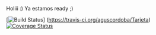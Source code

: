 Holiii :)
Ya estamos ready ;)

[![Build Status](https://travis-ci.org/aguscordoba/Tarjeta.svg?branch=master)] (https://travis-ci.org/aguscordoba/Tarjeta)
[![Coverage Status](https://coveralls.io/repos/github/aguscordoba/Tarjeta/badge.png?branch=master)](https://coveralls.io/github/aguscordoba/Tarjeta?branch=master)

